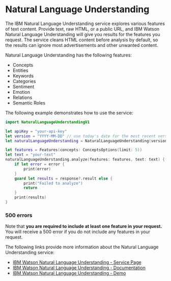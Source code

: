 # Natural Language Understanding

The IBM Natural Language Understanding service explores various features of text content. Provide text, raw HTML, or a public URL, and IBM Watson Natural Language Understanding will give you results for the features you request. The service cleans HTML content before analysis by default, so the results can ignore most advertisements and other unwanted content.

Natural Language Understanding has the following features:

- Concepts
- Entities
- Keywords
- Categories
- Sentiment
- Emotion
- Relations
- Semantic Roles

The following example demonstrates how to use the service:

```swift
import NaturalLanguageUnderstandingV1

let apiKey = "your-api-key"
let version = "YYYY-MM-DD" // use today's date for the most recent version
let naturalLanguageUnderstanding = NaturalLanguageUnderstanding(version: version, apiKey: apiKey)

let features = Features(concepts: ConceptsOptions(limit: 5))
let text = "your-text"
naturalLanguageUnderstanding.analyze(features: features, text: text) { response, error in
	if let error = error {
        print(error)
    }
    guard let results = response?.result else {
        print("Failed to analyze")
        return
    }
    print(results)
}
```

### 500 errors
Note that **you are required to include at least one feature in your request.** You will receive a 500 error if you do not include any features in your request.

The following links provide more information about the Natural Language Understanding service:

* [IBM Watson Natural Language Understanding - Service Page](https://www.ibm.com/watson/services/natural-language-understanding/)
* [IBM Watson Natural Language Understanding - Documentation](https://cloud.ibm.com/docs/language-translator?topic=language-translator-about)
* [IBM Watson Natural Language Understanding - Demo](https://natural-language-understanding-demo.ng.bluemix.net/)
